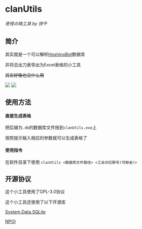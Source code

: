 # clanUtils
###### 奇怪の晓工具 by 饼干

## 简介
其实就是一个可以解析[HoshinoBot](https://github.com/Ice-Cirno/HoshinoBot)数据库

并将总出刀表导出为Excel表格的小工具

~~其实好像也没什么用~~

 ![](https://img.shields.io/github/release/CBGan/clanUtils.svg) ![](https://img.shields.io/github/license/CBGan/clanUtils.svg)

## 使用方法
#### 直接生成表格

把后缀为`.db`的数据库文件拖到`clanUtils.exe`上

按照提示输入相应的参数就可以生成表格了

#### 使用指令

在软件目录下使用 `clanUtils <数据库文件路径> <工会对应群号(可缺省)>`

## 开源协议
这个小工具使用了GPL-3.0协议

这个小工具还使用了以下开源库

[System.Data.SQLite](https://system.data.sqlite.org)

[NPOI](https://github.com/tonyqus/npoi)
